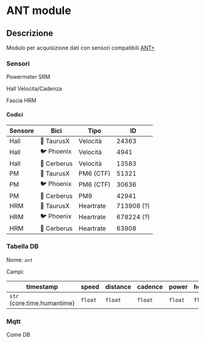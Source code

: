 # ANT module

## Descrizione

Modulo per acquisizione dati con sensori compatibili [ANT+](https://www.thisisant.com/developer/ant-plus/ant-plus-basics/)

### Sensori

Powermeter SRM

Hall Velocita/Cadenza

Fascia HRM

#### Codici

| Sensore | Bici        | Tipo      | ID         |
| ------- | ----------- | --------- | ---------- |
| Hall    | 🐂 TaurusX  | Velocità  | 24363      |
| Hall    | 🐦 Phoenix  | Velocità  | 4941       |
| Hall    | 🐶 Cerberus | Velocità  | 13583      |
| PM      | 🐂 TaurusX  | PM6 (CTF) | 51321      |
| PM      | 🐦 Phoenix  | PM6 (CTF) | 30636      |
| PM      | 🐶 Cerberus | PM9       | 42941      |
| HRM     | 🐂 TaurusX  | Heartrate | 713908 (?) |
| HRM     | 🐦 Phoenix  | Heartrate | 678224 (?) |
| HRM     | 🐶 Cerberus | Heartrate | 63908      |

### Tabella DB

Nome: `ant`

Campi:

| timestamp                   | speed   | distance | cadence | power   | heartrate |
| --------------------------- | ------- | -------- | ------- | ------- | --------- |
| `str` (core.time.humantime) | `float` | `float`  | `float` | `float` | `float`   |

### Mqtt

Come DB
